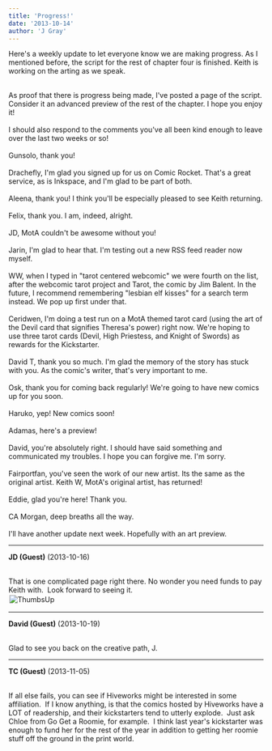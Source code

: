 ```yaml
---
title: 'Progress!'
date: '2013-10-14'
author: 'J Gray'
---
```


Here's a weekly update to let everyone know we are making progress. As I mentioned before, the script for the rest of chapter four is finished. Keith is working on the arting as we speak.<div><br></div><div>As proof that there is progress being made, I've posted a page of the script. Consider it an advanced preview of the rest of the chapter. I hope you enjoy it!</div><div><br></div><div>I should also respond to the comments you've all been kind enough to leave over the last two weeks or so!</div><div><br></div><div>Gunsolo, thank you!</div><div><br></div><div>Drachefly, I'm glad you signed up for us on Comic Rocket. That's a great service, as is Inkspace, and I'm glad to be part of both.</div><div><br></div><div>Aleena, thank you! I think you'll be especially pleased to see Keith returning.</div><div><br></div><div>Felix, thank you. I am, indeed, alright.</div><div><br></div><div>JD, MotA couldn't be awesome without you!</div><div><br></div><div>Jarin, I'm glad to hear that. I'm testing out a new RSS feed reader now myself.</div><div><br></div><div>WW, when I typed in "tarot centered webcomic" we were fourth on the list, after the webcomic tarot project and Tarot, the comic by Jim Balent. In the future, I recommend remembering "lesbian elf kisses" for a search term instead. We pop up first under that.</div><div><br></div><div>Ceridwen, I'm doing a test run on a MotA themed tarot card (using the art of the Devil card that signifies Theresa's power) right now. We're hoping to use three tarot cards (Devil, High Priestess, and Knight of Swords) as rewards for the Kickstarter.</div><div><br></div><div>David T, thank you so much. I'm glad the memory of the story has stuck with you. As the comic's writer, that's very important to me.</div><div><br></div><div>Osk, thank you for coming back regularly! We're going to have new comics up for you soon.</div><div><br></div><div>Haruko, yep! New comics soon!</div><div><br></div><div>Adamas, here's a preview!</div><div><br></div><div>David, you're absolutely right. I should have said something and communicated my troubles. I hope you can forgive me. I'm sorry.</div><div><br></div><div>Fairportfan, you've seen the work of our new artist. Its the same as the original artist. Keith W, MotA's original artist, has returned!</div><div><br></div><div>Eddie, glad you're here! Thank you.</div><div><br></div><div>CA Morgan, deep breaths all the way.</div><div><br></div><div>I'll have another update next week. Hopefully with an art preview.</div>

---
**JD (Guest)** (2013-10-16)

<br> That is one complicated page right there. No wonder you need funds to pay Keith with.&nbsp; Look forward to seeing it.<br><img alt=" ThumbsUp " src="/smilies/thumbsup.gif " border="0" vspace="2" hspace="2"><br>

---
**David (Guest)** (2013-10-19)

<br> Glad to see you back on the creative path, J.<br>

---
**TC (Guest)** (2013-11-05)

<br> If all else fails, you can see if Hiveworks might be interested in some affiliation. &nbsp;If I know anything, is that the comics hosted by Hiveworks have a LOT of readership, and their kickstarters tend to utterly explode. &nbsp;Just ask Chloe from Go Get a Roomie, for example. &nbsp;I think last year's kickstarter was enough to fund her for the rest of the year in addition to getting her roomie stuff off the ground in the print world.

